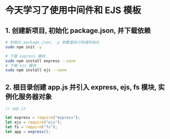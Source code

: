 # 今天学习了使用中间件和 EJS 模板

## 1. 创建新项目, 初始化 package.json, 并下载依赖

```bash
# 初始化 package.json, -y 参数是执行快速初始化
sudo npm init -y
```

```bash
# 下载 express 模块
sudo npm install express --save
# 下载 ejs 模块
sudo npm install ejs --save
```

## 2. 根目录创建 app.js 并引入 express, ejs, fs 模块, 实例化服务器对象

```js
// app.js

let express = require("express");
let ejs = require("ejs");
let fs = require("fs");
let app = express();
```
